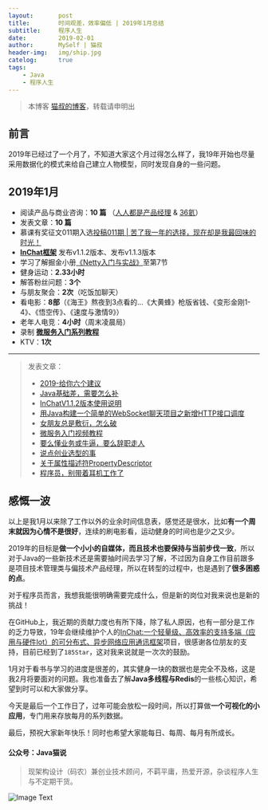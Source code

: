 ```yaml
---
layout:       post
title:        时间观差，效率偏低 | 2019年1月总结
subtitle:     程序人生
date:         2019-02-01
author:       MySelf | 猫叔
header-img:   img/ship.jpg
catelog:      true
tags:
    - Java
    - 程序人生
---
```


> 本博客 [猫叔的博客](https://unclecatmyself.github.io/)，转载请申明出

## 前言

2019年已经过了一个月了，不知道大家这个月过得怎么样了，我19年开始也尽量采用数据化的模式来给自己建立人物模型，同时发现自身的一些问题。

## 2019年1月

- 阅读产品与商业咨询：**10 篇** （[人人都是产品经理](http://www.woshipm.com/) & [36氦](https://36kr.com/)）
- 发表文章：**10 篇**
- 慕课有奖征文011期入选[投稿011期 | 苦了我一年的选择，现在却是我最回味的时光！](http://www.imooc.com/article/268148)
- **[InChat框架](https://github.com/UncleCatMySelf/InChat)** 发布v1.1.2版本、发布v1.1.3版本
- 学习了解掘金小册[《Netty入门与实战》](https://juejin.im/book/5b4bc28bf265da0f60130116/section/5b4daf9ee51d4518f543f130)至第7节
- 健身运动：**2.33小时**
- 解答粉丝问题：**3个**
- 与朋友聚会：**2次**（吃饭加聊天）
- 看电影：**8部**（《海王》熬夜到3点看的...《大黄蜂》枪版省钱、《变形金刚1-4》、《悟空传》、《速度与激情9》）
- 老年人电竞：**4小时**（周末凌晨局）
- 录制 **[微服务入门系列教程](https://github.com/UncleCatMySelf/mic-demo)**
- KTV：**1次**
------

> 发表文章：
> - [2019-给你六个建议](https://unclecatmyself.github.io/2019/01/02/someadvice/)
> - [Java基础差，需要怎么补](https://unclecatmyself.github.io/2019/01/03/HowToStudyJava/)
> - [InChatV1.1.2版本使用说明](https://unclecatmyself.github.io/2019/01/03/inchatby112/)
> - [用Java构建一个简单的WebSocket聊天项目之新增HTTP接口调度](https://segmentfault.com/a/1190000017755726)
> - [女朋友总是敷衍，怎么破]()
> - [微服务入门视频教程](https://unclecatmyself.github.io/2019/01/06/micstudyTovideo/)
> - [要么懂业务或牛逼，要么辞职走人](https://unclecatmyself.github.io/2019/01/06/doornotdo/)
> - [说点创业选型的事](https://unclecatmyself.github.io/2019/01/15/aboutye/)
> - [关于属性描述符PropertyDescriptor](https://unclecatmyself.github.io/2019/01/19/propertyDescriptor/)
> - [程序员，别带着耳机工作了](https://unclecatmyself.github.io/2019/01/23/donwith/)

## 感慨一波

以上是我1月以来除了工作以外的业余时间信息表，感觉还是很水，比如**有一个周末就因为心情不是很好**，连续的刷电影看，运动健身的时间也是少之又少。

2019年的目标是**做一个小小的自媒体，而且技术也要保持与当前步伐一致**，所以对于Java的一些新技术还是需要抽时间去学习了解，不过因为自身工作目前跟多是项目技术管理类与偏技术产品经理，所以在转型的过程中，也是遇到了**很多困惑的点**。

对于程序员而言，我想我能很明确需要完成什么，但是新的岗位对我来说也是新的挑战！

在GitHub上，我近期的贡献力度也有所下降，除了私人原因，也有一部分是工作的乏力导致，19年会继续维护个人的[InChat:一个轻量级、高效率的支持多端（应用与硬件Iot）的可分布式、异步网络应用通讯框架](https://github.com/UncleCatMySelf/InChat)项目，很感谢各位朋友的支持，目前已经到了`185Star`，这对我来说就是一次次的鼓励。

1月对于看书与学习的进度是很差的，其实健身一块的数据也是完全不及格，这是我2月将要面对的问题。我也准备去了解**Java多线程与Redis**的一些核心知识，希望到时可以和大家做分享。

今天是最后一个工作日了，过年可能会放松一段时间，所以打算做**一个可视化的小应用**，专门用来存放每月的系列数据。

最后，预祝大家新年快乐！同时也希望大家能每日、每周、每月有所成长。

#### 公众号：Java猫说

> 现架构设计（码农）兼创业技术顾问，不羁平庸，热爱开源，杂谈程序人生与不定期干货。

![Image Text](https://user-gold-cdn.xitu.io/2018/12/28/167f41f1a5729856?w=344&h=344&f=jpeg&s=8231)